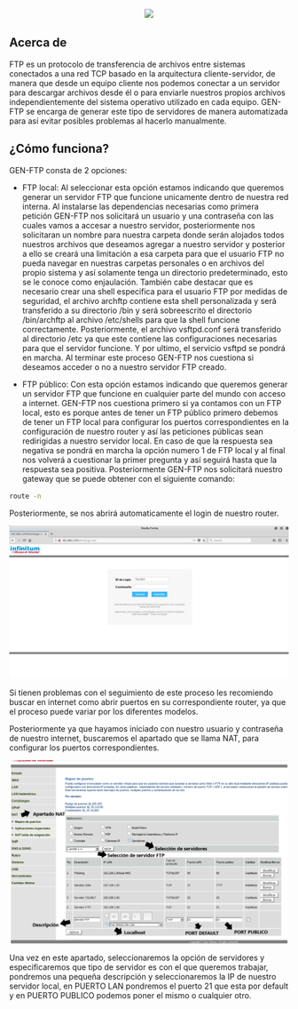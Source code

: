 <p align="center"><img src="https://byteweb.es/storage/elementor/thumbs/Como-funciona-el-protocolo-FTP-o1h0xe4trsdyfwb8sagoops4lvsx8yg8ujzuatpjxc.png" /></p>

## Acerca de
FTP es un protocolo de transferencia de archivos entre sistemas conectados a una red TCP basado en la arquitectura cliente-servidor, de manera que desde un equipo cliente nos podemos conectar a un servidor para descargar archivos desde él o para enviarle nuestros propios archivos independientemente del sistema operativo utilizado en cada equipo. GEN-FTP se encarga de generar este tipo de servidores de manera automatizada para así evitar posibles problemas al hacerlo manualmente. 

## ¿Cómo funciona?
GEN-FTP consta de 2 opciones:

* FTP local: Al seleccionar esta opción estamos indicando que queremos generar un servidor FTP que funcione unicamente dentro de nuestra red interna. Al instalarse las dependencias necesarias como primera petición GEN-FTP nos solicitará un usuario y una contraseña con las cuales vamos a accesar a nuestro servidor, posteriormente nos solicitaran un nombre para nuestra carpeta donde serán alojados todos nuestros archivos que deseamos agregar a nuestro servidor y posterior a ello se creará una limitación a esa carpeta para que el usuario FTP no pueda navegar en nuestras carpetas personales o en archivos del propio sistema y así solamente tenga un directorio predeterminado, esto se le conoce como enjaulación. También cabe destacar que es necesario crear una shell especifica para el usuario FTP por medidas de seguridad, el archivo archftp contiene esta shell personalizada y será transferido a su directorio /bin y será sobreescrito el directorio /bin/archftp al archivo /etc/shells para que la shell funcione correctamente. Posteriormente, el archivo vsftpd.conf será transferido al directorio /etc ya que este contiene las configuraciones necesarias para que el servidor funcione. Y por ultimo, el servicio vsftpd se pondrá en marcha. Al terminar este proceso GEN-FTP nos cuestiona si deseamos acceder o no a nuestro servidor FTP creado.

* FTP público: Con esta opción estamos indicando que queremos generar un servidor FTP que funcione en cualquier parte del mundo con acceso a internet. GEN-FTP nos cuestiona primero si ya contamos con un FTP local, esto es porque antes de tener un FTP público primero debemos de tener un FTP local para configurar los puertos correspondientes en la configuración de nuestro router y así las peticiones públicas sean redirigidas a nuestro servidor local. En caso de que la respuesta sea negativa se pondrá en marcha la opción numero 1 de FTP local y al final nos volverá a cuestionar la primer pregunta y así seguirá hasta que la respuesta sea positiva. Posteriormente GEN-FTP nos solicitará nuestro gateway que se puede obtener con el siguiente comando:
```bash
route -n 
```
Posteriormente, se nos abrirá automaticamente el login de nuestro router. 
<p align="center"><img src="https://github.com/AdrMXR/GEN-FTP/blob/master/screenshot-1.png" /></p>

Si tienen problemas con el seguimiento de este proceso les recomiendo buscar en internet como abrir puertos en su correspondiente router, ya que el proceso puede variar por los diferentes modelos. 

Posteriormente ya que hayamos iniciado con nuestro usuario y contraseña de nuestro internet, buscaremos el apartado que se llama NAT, para configurar los puertos correspondientes. 
<p align="center"><img src="https://github.com/AdrMXR/GEN-FTP/blob/master/screenshot-2.png" /></p>

Una vez en este apartado, seleccionaremos la opción de servidores y especificaremos que tipo de servidor es con el que queremos trabajar, pondremos una pequeña descripción y seleccionaremos la IP de nuestro servidor local, en PUERTO LAN pondremos el puerto 21 que esta por default y en PUERTO PUBLICO podemos poner el mismo o cualquier otro. 



